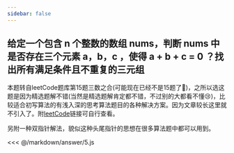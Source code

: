 ```yaml
---
sidebar: false
---
```


## 给定一个包含 n 个整数的数组 nums，判断 nums 中是否存在三个元素 a，b，c ，使得 a + b + c = 0 ？找出所有满足条件且不重复的三元组

本题转自leetCode题库第15题三数之合(可能现在已经不是15题了:tada:)，之所以选这题是因为精选题解不错(当然是精选题解肯定都不错，不过别的大都看不懂:cry:)，比较适合初写算法的有浅入深的思考算法题目的各种解决方案。因为文章较长这里就不引入了。附[leetCode](https://leetcode-cn.com/problems/3sum/solution/three-sum-ti-jie-by-wonderful611/)链接可自行查看。

另附一种双指针解法，貌似这种头尾指针的思想在很多算法题中都可以用到。


<<< @/markdown/answer/5.js